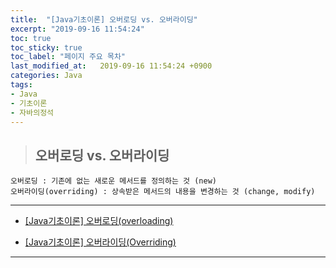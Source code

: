 ```yaml
---
title:  "[Java기초이론] 오버로딩 vs. 오버라이딩"
excerpt: "2019-09-16 11:54:24"
toc: true
toc_sticky: true
toc_label: "페이지 주요 목차"
last_modified_at:   2019-09-16 11:54:24 +0900
categories: Java
tags:
- Java
- 기초이론
- 자바의정석
---
```



>## 오버로딩 vs. 오버라이딩

```
오버로딩 : 기존에 없는 새로운 메서드를 정의하는 것 (new)
오버라이딩(overriding) : 상속받은 메서드의 내용을 변경하는 것 (change, modify)
```

 
---
- [[Java기초이론] 오버로딩(overloading)](https://haileyjohj.github.io/java/java-basics_03/)

- [[Java기초이론] 오버라이딩(Overriding)](https://haileyjohj.github.io/java/java-basics_06/)
---
